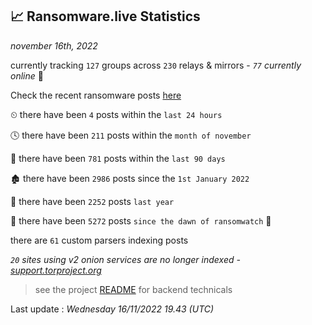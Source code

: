 
## 📈 Ransomware.live Statistics
_november 16th, 2022_

currently tracking `127` groups across `230` relays & mirrors - _`77` currently online_ 📡

Check the recent ransomware posts [here](https://www.ransomware.live/#/recentposts)


⏲ there have been `4` posts within the `last 24 hours`

🕓 there have been `211` posts within the `month of november`

📅 there have been `781` posts within the `last 90 days`

🏚 there have been `2986` posts since the `1st January 2022`

🚀 there have been `2252` posts `last year`

🦕 there have been `5272` posts `since the dawn of ransomwatch` 🐣

there are `61` custom parsers indexing posts

_`20` sites using v2 onion services are no longer indexed - [support.torproject.org](https://support.torproject.org/onionservices/v2-deprecation/)_

> see the project [README](https://github.com/jmousqueton/ransomwatch#readme) for backend technicals



Last update : _Wednesday 16/11/2022 19.43 (UTC)_

